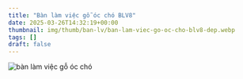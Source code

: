 ```yaml
---
title: "Bàn làm việc gỗ óc chó BLV8"
date: 2025-03-26T14:32:19+00:00
thumbnail: img/thumb/ban-lv/ban-lam-viec-go-oc-cho-blv8-dep.webp
tags: []
draft: false
---
```

![bàn làm việc gỗ óc chó](/img/ban-lv/blv8/ban-lam-viec-go-oc-cho-blv8-00-1.webp)